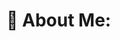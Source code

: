 # 💫 About Me:
<!DOCTYPE html>
<html lang="en">
<head>
    <meta charset="UTF-8">
    <meta name="viewport" content="width=device-width, initial-scale=1.0">
    <title>Meu Perfil</title>
    <style>
        /* Estilizando a seção "About Me" */
        .about-me {
            font-family: 'Cursive', cursive; /* Escolha uma fonte que você considere bonita */
            font-size: 24px;
            text-align: center;
            animation: bounce 2s infinite; /* Adicionando uma pequena animação de salto */
        }

        @keyframes bounce {
            0%, 20%, 50%, 80%, 100% {
                transform: translateY(0);
            }
            40% {
                transform: translateY(-30px);
            }
            60% {
                transform: translateY(-15px);
            }
        }
    </style>
</head>
<body>
    <!-- Seção "About Me" -->
    <div class="about-me">
        Atualmente estou fazendo o curso de B.T.I na UFERSA.<br>
        Procurando novos horizontes para os conhecimentos sobre tecnologia.
    </div>
</body>
</html>



# 💻 Tech Stack:
![C](https://img.shields.io/badge/c-%2300599C.svg?style=for-the-badge&logo=c&logoColor=white) ![Canva](https://img.shields.io/badge/Canva-%2300C4CC.svg?style=for-the-badge&logo=Canva&logoColor=white)
# 📊 GitHub Stats:
![](https://github-readme-stats.vercel.app/api?username=ViniciusOliver13&theme=midnight-purple&hide_border=false&include_all_commits=false&count_private=false)<br/>
![](https://github-readme-streak-stats.herokuapp.com/?user=ViniciusOliver13&theme=midnight-purple&hide_border=false)<br/>
![](https://github-readme-stats.vercel.app/api/top-langs/?username=ViniciusOliver13&theme=midnight-purple&hide_border=false&include_all_commits=false&count_private=false&layout=compact)

![GitHub Stats](https://github-readme-stats.vercel.app/api/top-langs/?username=ViniciusOliver13o&layout=compact)


---
[![](https://visitcount.itsvg.in/api?id=ViniciusOliver13&icon=9&color=11)](https://visitcount.itsvg.in)

<!-- Proudly created with GPRM ( https://gprm.itsvg.in ) -->
